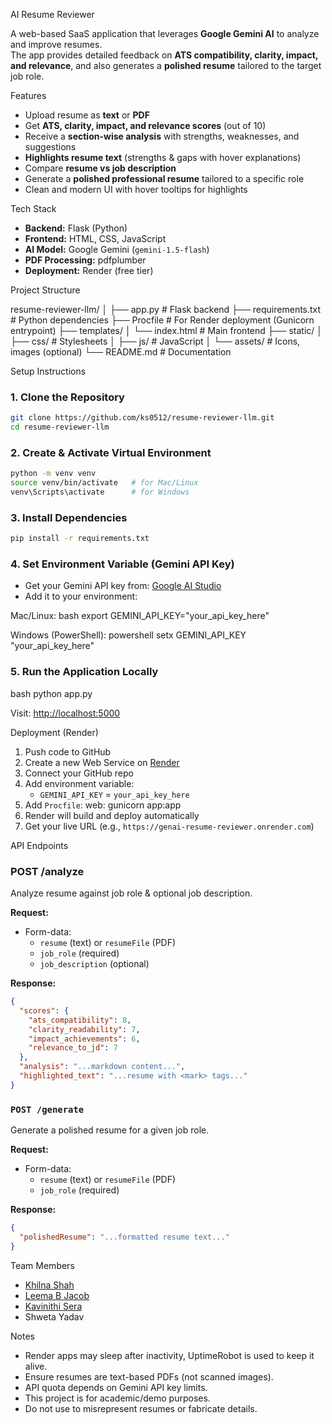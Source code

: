 AI Resume Reviewer

A web-based SaaS application that leverages **Google Gemini AI** to analyze and improve resumes.  
The app provides detailed feedback on **ATS compatibility, clarity, impact, and relevance**, and also generates a **polished resume** tailored to the target job role.

Features

- Upload resume as **text** or **PDF**
- Get **ATS, clarity, impact, and relevance scores** (out of 10)
- Receive a **section-wise analysis** with strengths, weaknesses, and suggestions
- **Highlights resume text** (strengths & gaps with hover explanations)
- Compare **resume vs job description**
- Generate a **polished professional resume** tailored to a specific role
- Clean and modern UI with hover tooltips for highlights

Tech Stack

- **Backend:** Flask (Python)
- **Frontend:** HTML, CSS, JavaScript
- **AI Model:** Google Gemini (`gemini-1.5-flash`)
- **PDF Processing:** pdfplumber
- **Deployment:** Render (free tier)

Project Structure

resume-reviewer-llm/
│
├── app.py                # Flask backend
├── requirements.txt      # Python dependencies
├── Procfile              # For Render deployment (Gunicorn entrypoint)
├── templates/
│   └── index.html        # Main frontend
├── static/
│   ├── css/              # Stylesheets
│   ├── js/               # JavaScript
│   └── assets/           # Icons, images (optional)
└── README.md             # Documentation

Setup Instructions

### 1. Clone the Repository
```bash
git clone https://github.com/ks0512/resume-reviewer-llm.git
cd resume-reviewer-llm
```

### 2. Create & Activate Virtual Environment
```bash
python -m venv venv
source venv/bin/activate   # for Mac/Linux
venv\Scripts\activate      # for Windows
```

### 3. Install Dependencies
```bash
pip install -r requirements.txt
```

### 4. Set Environment Variable (Gemini API Key)
- Get your Gemini API key from: [Google AI Studio](https://aistudio.google.com)  
- Add it to your environment:

Mac/Linux:
bash
export GEMINI_API_KEY="your_api_key_here"

Windows (PowerShell):
powershell
setx GEMINI_API_KEY "your_api_key_here"


### 5. Run the Application Locally
bash
python app.py

Visit: [http://localhost:5000](http://localhost:5000)

Deployment (Render)

1. Push code to GitHub
2. Create a new Web Service on [Render](https://render.com)
3. Connect your GitHub repo
4. Add environment variable:
   - `GEMINI_API_KEY` = `your_api_key_here`
5. Add `Procfile`:
      web: gunicorn app:app
6. Render will build and deploy automatically
7. Get your live URL (e.g., `https://genai-resume-reviewer.onrender.com`)

API Endpoints

### POST /analyze
Analyze resume against job role & optional job description.

**Request:**
- Form-data:
  - `resume` (text) or `resumeFile` (PDF)
  - `job_role` (required)
  - `job_description` (optional)

**Response:**
```json
{
  "scores": {
    "ats_compatibility": 8,
    "clarity_readability": 7,
    "impact_achievements": 6,
    "relevance_to_jd": 7
  },
  "analysis": "...markdown content...",
  "highlighted_text": "...resume with <mark> tags..."
}
```
### `POST /generate`
Generate a polished resume for a given job role.

**Request:**
- Form-data:
  - `resume` (text) or `resumeFile` (PDF)
  - `job_role` (required)

**Response:**
```json
{
  "polishedResume": "...formatted resume text..."
}
```

Team Members

- [Khilna Shah](https://github.com/ks0512)  
- [Leema B Jacob](https://github.com/leemzz) 
- [Kavinithi Sera](https://github.com/kavinithi-sera) 
- Shweta Yadav

Notes

- Render apps may sleep after inactivity, UptimeRobot is used to keep it alive.  
- Ensure resumes are text-based PDFs (not scanned images).  
- API quota depends on Gemini API key limits.
- This project is for academic/demo purposes.  
- Do not use to misrepresent resumes or fabricate details.
